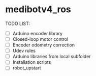 # medibotv4_ros


TODO LIST:
- [ ] Arduino encoder library
- [ ] Closed-loop motor control
- [ ] Encoder odometry correction
- [ ] Udev rules
- [ ] Arduino libraries from local subfolder
- [ ] Installation scripts
- [ ] robot_upstart
